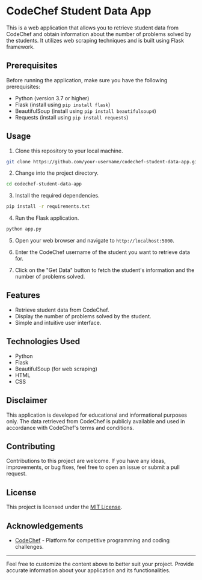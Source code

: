 # CodeChef Student Data App

This is a web application that allows you to retrieve student data from CodeChef and obtain information about the number of problems solved by the students. It utilizes web scraping techniques and is built using Flask framework.

## Prerequisites

Before running the application, make sure you have the following prerequisites:

- Python (version 3.7 or higher)
- Flask (install using `pip install flask`)
- BeautifulSoup (install using `pip install beautifulsoup4`)
- Requests (install using `pip install requests`)

## Usage

1. Clone this repository to your local machine.

```bash
git clone https://github.com/your-username/codechef-student-data-app.git
```

2. Change into the project directory.

```bash
cd codechef-student-data-app
```

3. Install the required dependencies.

```bash
pip install -r requirements.txt
```

4. Run the Flask application.

```bash
python app.py
```

5. Open your web browser and navigate to `http://localhost:5000`.

6. Enter the CodeChef username of the student you want to retrieve data for.

7. Click on the "Get Data" button to fetch the student's information and the number of problems solved.

## Features

- Retrieve student data from CodeChef.
- Display the number of problems solved by the student.
- Simple and intuitive user interface.

## Technologies Used

- Python
- Flask
- BeautifulSoup (for web scraping)
- HTML
- CSS

## Disclaimer

This application is developed for educational and informational purposes only. The data retrieved from CodeChef is publicly available and used in accordance with CodeChef's terms and conditions.

## Contributing

Contributions to this project are welcome. If you have any ideas, improvements, or bug fixes, feel free to open an issue or submit a pull request.

## License

This project is licensed under the [MIT License](LICENSE).

## Acknowledgements

- [CodeChef](https://www.codechef.com) - Platform for competitive programming and coding challenges.

---

Feel free to customize the content above to better suit your project. Provide accurate information about your application and its functionalities.
